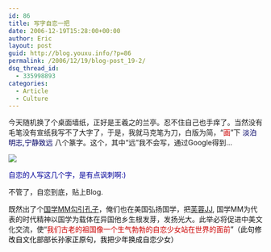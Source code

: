 ```yaml
---
id: 86
title: 写字自恋一把
date: 2006-12-19T15:28:00+00:00
author: Eric
layout: post
guid: http://blog.youxu.info/?p=86
permalink: /2006/12/19/blog-post_19-2/
dsq_thread_id:
  - 335998893
categories:
  - Article
  - Culture
---
```

今天随机换了个桌面墙纸，正好是王羲之的兰亭。忍不住自己也手痒了。当然没有毛笔没有宣纸我写不了大字了，于是，我就马克笔为刀，白版为简，“<span style="color: #cc0000">画</span>”下 <span style="color: #000066">淡泊明志,宁静致远</span> 八个篆字。这个，其中“远”我不会写，通过Google得到&#8230;
  
[<img src="http://bp2.blogger.com/_nh6g6zGmGz8/RYhpJI2QClI/AAAAAAAAAJ0/k5yK6UlS5hk/s320/cali.jpg" style="cursor: pointer" id="BLOGGER_PHOTO_ID_5010370191164443218" border="0" />](http://bp2.blogger.com/_nh6g6zGmGz8/RYhpJI2QClI/AAAAAAAAAJ0/k5yK6UlS5hk/s1600-h/cali.jpg)

<span style="color: #000099">自恋的人写这几个字，是有点讽刺啊:)</span>
  
不管了，自恋到底，贴上Blog.

既然出了个[国学MM勾引孔子](http://news.qq.com/a/20061107/002023_1.htm)，俺们也在美国弘扬国学，把[芙蓉JJ](http://datalib.ent.qq.com/star/1463/index.shtml), 国学MM为代表的时代精神以国学为载体在异国他乡生根发芽，发扬光大。此举必将促进中美文化交流，使“<span style="color: #cc0000">我们古老的祖国像</span><span style="color: #cc0000">一个生气勃勃的自恋少女站在世界的面前</span><span style="color: #000000">”（此句修改自文化部部长孙家正原句，我把少年换成自恋少女）</span>